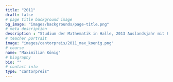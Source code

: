 ```yaml
---
title: "2011"
draft: false
# page title background image
bg_image: "images/backgrounds/page-title.png"
# meta description
description : "Studium der Mathematik in Halle, 2013 Auslandsjahr mit ERASMUS in Montpellier (Südfrankreich)"
# teacher portrait
image: "images/cantorpreis/2011_max_koenig.png"
# course
name: "Maximilian König"
# biography
bio: ""
# contact info
type: "cantorpreis"
---
```

